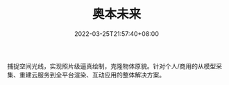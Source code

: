 ﻿---
weight: 
title: "奥本未来"
description: "捕捉空间光线，实现照片级逼真绘制，克隆物体原貌。针对个人/商用的从模型采集、重建云服务到全平台渲染、互动应用的整体解决方案。"
date: 2022-03-25T21:57:40+08:00
lastmod: 2022-03-25T16:45:40+08:00
draft: false
authors: ["Metabd"]
featuredImage: "329.jpg"
link: "https://www.oppentech.com/"
tags: ["奥本未来","AR/VR/MR/XR"]
categories: ["navigation"]
navigation: ["AR/VR/MR/XR"]
lightgallery: true
toc: true
pinned: false
recommend: false
recommend1: false
---
捕捉空间光线，实现照片级逼真绘制，克隆物体原貌。针对个人/商用的从模型采集、重建云服务到全平台渲染、互动应用的整体解决方案。
